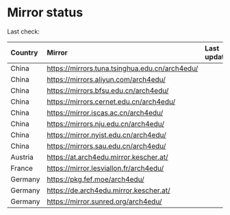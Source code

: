 <script src="./time.js"></script>
# Mirror status
Last check: <script type="text/javascript">localize(1729017003.114735);</script>

|Country|Mirror|Last update|
|:------|:-----|:----------|
|China|https://mirrors.tuna.tsinghua.edu.cn/arch4edu/|<script type="text/javascript">localize(1728974776);</script>|
|China|https://mirrors.aliyun.com/arch4edu/|<script type="text/javascript">localize(1728974776);</script>|
|China|https://mirrors.bfsu.edu.cn/arch4edu/|<script type="text/javascript">localize(1728974776);</script>|
|China|https://mirrors.cernet.edu.cn/arch4edu/|<script type="text/javascript">localize(1728974776);</script>|
|China|https://mirror.iscas.ac.cn/arch4edu/|<script type="text/javascript">localize(1728974776);</script>|
|China|https://mirrors.nju.edu.cn/arch4edu/|<script type="text/javascript">localize(1728931274);</script>|
|China|https://mirror.nyist.edu.cn/arch4edu/|<script type="text/javascript">localize(1728931274);</script>|
|China|https://mirrors.sau.edu.cn/arch4edu/|<script type="text/javascript">localize(1728974776);</script>|
|Austria|https://at.arch4edu.mirror.kescher.at/|<script type="text/javascript">localize(1728974776);</script>|
|France|https://mirror.lesviallon.fr/arch4edu/|<script type="text/javascript">localize(1728974776);</script>|
|Germany|https://pkg.fef.moe/arch4edu/|<script type="text/javascript">localize(1728974776);</script>|
|Germany|https://de.arch4edu.mirror.kescher.at/|<script type="text/javascript">localize(1728974776);</script>|
|Germany|https://mirror.sunred.org/arch4edu/|<script type="text/javascript">localize(1728974776);</script>|

<script src="./tablefilter/tablefilter.js"></script>
<script src="./table.js"></script>